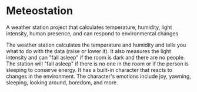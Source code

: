 # Meteostation
A weather station project that calculates temperature, humidity, light intensity, human presence, and can respond to environmental changes

The weather station calculates the temperature and humidity and tells you what to do with the data (raise or lower it). It also measures the light intensity and can "fall asleep" if the room is dark and there are no people. The station will "fall asleep" if there is no one in the room or if the person is sleeping to conserve energy. It has a built-in character that reacts to changes in the environment. The character's emotions include joy, yawning, sleeping, looking around, boredom, and more.
